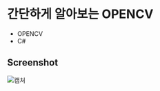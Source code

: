 # 간단하게 알아보는 OPENCV
- OPENCV
- C#

Screenshot
------------
![캡처](https://user-images.githubusercontent.com/54382747/95277763-89c71700-0889-11eb-8785-bda3679f22ec.PNG)
